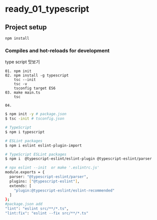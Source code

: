 # ready_01_typescript

## Project setup
```
npm install
```

### Compiles and hot-reloads for development

type script 맛보기 




```
01. npm init
02. npm install -g typescript 
    tsc --init
    tsc -v
    tsconfig target ES6
03. make main.ts
    tsc

04. 

```


```sh
$ npm init -y # package.json
$ tsc -init # tsconfig.json
```

```sh
# TypeScript
$ npm i typescript

# ESLint packages
$ npm i eslint eslint-plugin-import

# TypeScript ESLint packages
$ npm i  @typescript-eslint/eslint-plugin @typescript-eslint/parser

# npx eslint --init  or make '.eslintrc.js'
module.exports = {
  parser: "@typescript-eslint/parser",
  plugins: ["@typescript-eslint"],
  extends: [
    "plugin:@typescript-eslint/eslint-recommended"
  ]
};
#package.json add
"lint": "eslint src/**/*.ts",
"lint:fix": "eslint --fix src/**/*.ts"
```